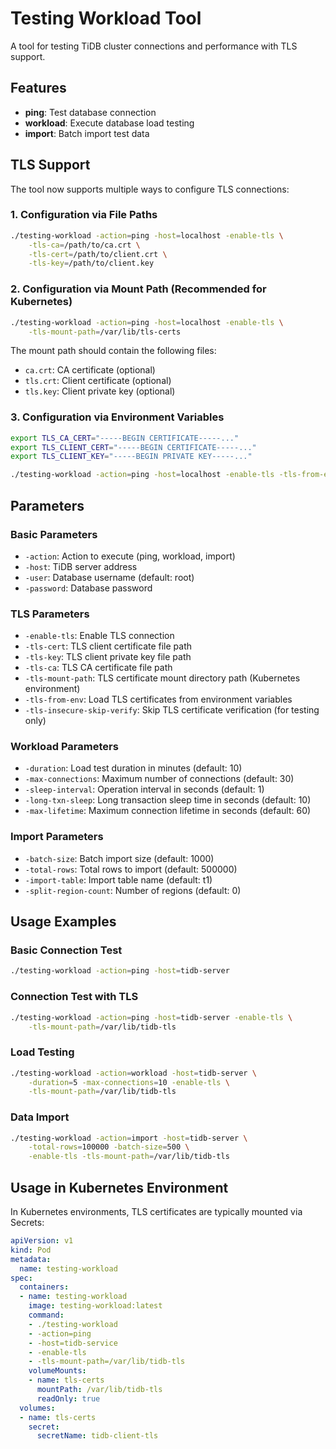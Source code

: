 # Testing Workload Tool

A tool for testing TiDB cluster connections and performance with TLS support.

## Features

- **ping**: Test database connection
- **workload**: Execute database load testing
- **import**: Batch import test data

## TLS Support

The tool now supports multiple ways to configure TLS connections:

### 1. Configuration via File Paths

```bash
./testing-workload -action=ping -host=localhost -enable-tls \
    -tls-ca=/path/to/ca.crt \
    -tls-cert=/path/to/client.crt \
    -tls-key=/path/to/client.key
```

### 2. Configuration via Mount Path (Recommended for Kubernetes)

```bash
./testing-workload -action=ping -host=localhost -enable-tls \
    -tls-mount-path=/var/lib/tls-certs
```

The mount path should contain the following files:
- `ca.crt`: CA certificate (optional)
- `tls.crt`: Client certificate (optional)
- `tls.key`: Client private key (optional)

### 3. Configuration via Environment Variables

```bash
export TLS_CA_CERT="-----BEGIN CERTIFICATE-----..."
export TLS_CLIENT_CERT="-----BEGIN CERTIFICATE-----..."
export TLS_CLIENT_KEY="-----BEGIN PRIVATE KEY-----..."

./testing-workload -action=ping -host=localhost -enable-tls -tls-from-env
```

## Parameters

### Basic Parameters
- `-action`: Action to execute (ping, workload, import)
- `-host`: TiDB server address
- `-user`: Database username (default: root)
- `-password`: Database password

### TLS Parameters
- `-enable-tls`: Enable TLS connection
- `-tls-cert`: TLS client certificate file path
- `-tls-key`: TLS client private key file path
- `-tls-ca`: TLS CA certificate file path
- `-tls-mount-path`: TLS certificate mount directory path (Kubernetes environment)
- `-tls-from-env`: Load TLS certificates from environment variables
- `-tls-insecure-skip-verify`: Skip TLS certificate verification (for testing only)

### Workload Parameters
- `-duration`: Load test duration in minutes (default: 10)
- `-max-connections`: Maximum number of connections (default: 30)
- `-sleep-interval`: Operation interval in seconds (default: 1)
- `-long-txn-sleep`: Long transaction sleep time in seconds (default: 10)
- `-max-lifetime`: Maximum connection lifetime in seconds (default: 60)

### Import Parameters
- `-batch-size`: Batch import size (default: 1000)
- `-total-rows`: Total rows to import (default: 500000)
- `-import-table`: Import table name (default: t1)
- `-split-region-count`: Number of regions (default: 0)

## Usage Examples

### Basic Connection Test
```bash
./testing-workload -action=ping -host=tidb-server
```

### Connection Test with TLS
```bash
./testing-workload -action=ping -host=tidb-server -enable-tls \
    -tls-mount-path=/var/lib/tidb-tls
```

### Load Testing
```bash
./testing-workload -action=workload -host=tidb-server \
    -duration=5 -max-connections=10 -enable-tls \
    -tls-mount-path=/var/lib/tidb-tls
```

### Data Import
```bash
./testing-workload -action=import -host=tidb-server \
    -total-rows=100000 -batch-size=500 \
    -enable-tls -tls-mount-path=/var/lib/tidb-tls
```

## Usage in Kubernetes Environment

In Kubernetes environments, TLS certificates are typically mounted via Secrets:

```yaml
apiVersion: v1
kind: Pod
metadata:
  name: testing-workload
spec:
  containers:
  - name: testing-workload
    image: testing-workload:latest
    command:
    - ./testing-workload
    - -action=ping
    - -host=tidb-service
    - -enable-tls
    - -tls-mount-path=/var/lib/tidb-tls
    volumeMounts:
    - name: tls-certs
      mountPath: /var/lib/tidb-tls
      readOnly: true
  volumes:
  - name: tls-certs
    secret:
      secretName: tidb-client-tls
```
